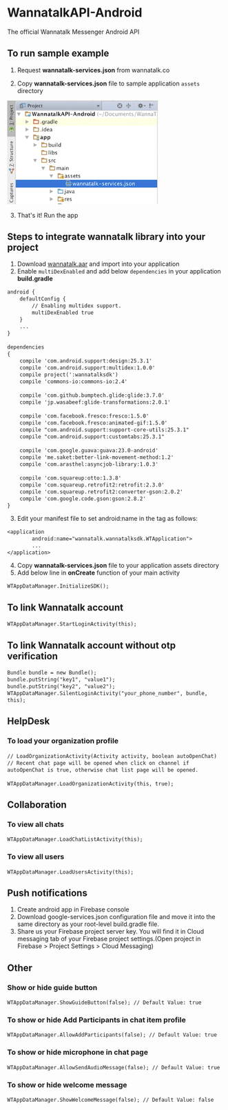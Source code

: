 # WannatalkAPI-Android
The official Wannatalk Messenger Android API
## To run sample example
1. Request **wannatalk-services.json** from wannatalk.co

2. Copy **wannatalk-services.json** file to sample application `assets` directory
<img src="Screenshots/Screenshot1.png" width="350">

3. That's it! Run the app

## Steps to integrate wannatalk library into your project

1. Download [wannatalk.aar](wannatalksdk/wannatalksdk.aar) and import into your application
2. Enable `multiDexEnabled` and add below `dependencies` in your application **build.gradle**
```
android {
	defaultConfig {
	    // Enabling multidex support.
	    multiDexEnabled true
	}
	...
}

dependencies 
{
	compile 'com.android.support:design:25.3.1'
	compile 'com.android.support:multidex:1.0.0'
	compile project(':wannatalksdk')  
	compile 'commons-io:commons-io:2.4'  
  
	compile 'com.github.bumptech.glide:glide:3.7.0'  
	compile 'jp.wasabeef:glide-transformations:2.0.1'  
  
	compile 'com.facebook.fresco:fresco:1.5.0'  
	compile 'com.facebook.fresco:animated-gif:1.5.0'  
	compile "com.android.support:support-core-utils:25.3.1"
    compile "com.android.support:customtabs:25.3.1"

  	compile 'com.google.guava:guava:23.0-android'  
	compile 'me.saket:better-link-movement-method:1.2'  
	compile 'com.arasthel:asyncjob-library:1.0.3'  
  
	compile 'com.squareup:otto:1.3.8'  
	compile 'com.squareup.retrofit2:retrofit:2.3.0'  
	compile 'com.squareup.retrofit2:converter-gson:2.0.2'  
	compile 'com.google.code.gson:gson:2.8.2'
}
``` 
3. Edit your manifest file to set android:name in the tag as follows:
```
<application		
		android:name="wannatalk.wannatalksdk.WTApplication">
		...
</application>
```
4. Copy  **wannatalk-services.json** file to your application assets directory
5. Add below line in **onCreate** function of your main activity
```
WTAppDataManager.InitializeSDK();
```
## To link Wannatalk account
    WTAppDataManager.StartLoginActivity(this);

## To link Wannatalk account without otp verification
    Bundle bundle = new Bundle();
    bundle.putString("key1", "value1");
    bundle.putString("key2", "value2");
    WTAppDataManager.SilentLoginActivity("your_phone_number", bundle, this);

## HelpDesk
### To load your organization profile
    // LoadOrganizationActivity(Activity activity, boolean autoOpenChat)
    // Recent chat page will be opened when click on channel if autoOpenChat is true, otherwise chat list page will be opened.
    
    WTAppDataManager.LoadOrganizationActivity(this, true);
    
## Collaboration
### To view all chats
    WTAppDataManager.LoadChatListActivity(this);
    
### To view all users
    WTAppDataManager.LoadUsersActivity(this);

## Push notifications
1. Create android app in Firebase console
2. Download google-services.json configuration file and move it into the same directory as your root-level build.gradle file. 
3. Share us your Firebase project server key. You will find it in Cloud messaging tab of your Firebase project settings.(Open project in Firebase > Project Settings > Cloud Messaging)

## Other
### Show or hide guide button
    WTAppDataManager.ShowGuideButton(false); // Default Value: true
    
### To show or hide Add Participants in chat item profile
    WTAppDataManager.AllowAddParticipants(false); // Default Value: true

### To show or hide microphone in chat page
    WTAppDataManager.AllowSendAudioMessage(false); // Default Value: true

### To show or hide welcome message
    WTAppDataManager.ShowWelcomeMessage(false); // Default Value: false
